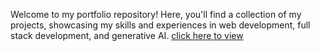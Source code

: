 Welcome to my portfolio repository! Here, you'll find a collection of my projects, showcasing my skills and experiences in web development, full stack development, and generative AI.
[click here to view](https://aditya-kolluru.github.io/Portfolio/)
